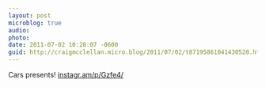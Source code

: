 ```yaml
---
layout: post
microblog: true
audio: 
photo: 
date: 2011-07-02 10:28:07 -0600
guid: http://craigmcclellan.micro.blog/2011/07/02/t87195861041430528.html
---
```

Cars presents! [instagr.am/p/Gzfe4/](http://instagr.am/p/Gzfe4/)
